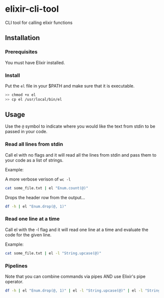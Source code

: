 # elixir-cli-tool
CLI tool for calling elixir functions

## Installation

### Prerequisites

You must have Elixir installed.

### Install

Put the `el` file in your $PATH and make sure that it is executable.

```bash
>> chmod +x el
>> cp el /usr/local/bin/el
```

## Usage

Use the `@` symbol to indicate where you would like the text from stdin to be passed in your code.

### Read all lines from stdin

Call el with no flags and it will read all the lines from stdin and pass them to your code as a list of strings.

Example:

A more verbose verison of `wc -l`
```bash
cat some_file.txt | el "Enum.count(@)"
```

Drops the header row from the output...
```bash
df -h | el "Enum.drop(@, 1)"
```

### Read one line at a time

Call el with the -l flag and it will read one line at a time and evaluate the code for the given line.

Example:

```bash
cat some_file.txt | el -l "String.upcase(@)"
```

### Pipelines

Note that you can combine commands via pipes AND use Elixir's pipe operator.

```bash
df -h | el "Enum.drop(@, 1)" | el -l "String.upcase(@)" | el -l "String.split(@) |> Enum.at(3)"
```
